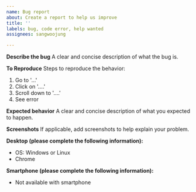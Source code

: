```yaml
---
name: Bug report
about: Create a report to help us improve
title: ''
labels: bug, code error, help wanted
assignees: sangwoojung

---
```


**Describe the bug**
A clear and concise description of what the bug is.

**To Reproduce**
Steps to reproduce the behavior:
1. Go to '...'
2. Click on '....'
3. Scroll down to '....'
4. See error

**Expected behavior**
A clear and concise description of what you expected to happen.

**Screenshots**
If applicable, add screenshots to help explain your problem.

**Desktop (please complete the following information):**
 - OS: Windows or Linux
 - Chrome

**Smartphone (please complete the following information):**
 - Not available with smartphone
